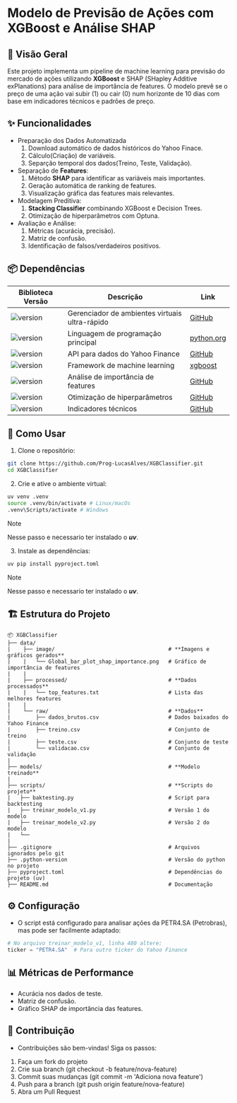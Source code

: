 # Modelo de Previsão de Ações com XGBoost e Análise SHAP

## 📌 Visão Geral

Este projeto implementa um pipeline de machine learning para previsão do mercado de ações utilizando **XGBoost** e SHAP (SHapley Additive exPlanations) para análise de importância de features. O modelo prevê se o preço de uma ação vai subir (1) ou cair (0) num horizonte de 10 dias com base em indicadores técnicos e padrões de preço.

## ✨ Funcionalidades

- Preparação dos Dados Automatizada
    1. Download automático de dados históricos do Yahoo Finace.
    2. Cálculo(Criação) de variáveis.
    3. Separção temporal dos dados(Treino, Teste, Validação).
- Separação de **Features**:
    1. Método **SHAP** para identificar as variáveis mais importantes.
    2. Geração automática de ranking de features.
    3. Visualização gráfica das features mais relevantes.
- Modelagem Preditiva:
    1. **Stacking Classifier** combinando XGBoost e Decision Trees.
    2. Otimização de hiperparâmetros com Optuna.
- Avaliação e Análise:
    1. Métricas (acurácia, precisão).
    2. Matriz de confusão.
    3. Identificação de falsos/verdadeiros positivos.

## 📦 Dependências

| Biblioteca Versão | Descrição | Link |
| --------------------- | --------- | ---- |
| ![version](https://img.shields.io/badge/uv-0.1.0-blueviolet) | Gerenciador de ambientes virtuais ultra-rápido | [GitHub](https://github.com/astral-sh/uv) |
| ![version](https://img.shields.io/badge/Python-3.12.4-blueviolet) | Linguagem de programação principal | [python.org](https://www.python.org/) |
| ![version](https://img.shields.io/badge/yfinance-0.2.64-blueviolet) | API para dados do Yahoo Finance | [GitHub](https://github.com/ranaroussi/yfinance) |
| ![version](https://img.shields.io/badge/xgboost-3.0.2-blueviolet) | Framework de machine learning | [xgboost](https://xgboost.readthedocs.io/en/stable/#) |
| ![version](https://img.shields.io/badge/shap-0.48.0-blueviolet) | Análise de importância de features | [GitHub](https://github.com/shap/shap) |
| ![version](https://img.shields.io/badge/Optuna-3.4.0-blueviolet) | Otimização de hiperparâmetros | [GitHub](https://github.com/optuna/optuna) |
| ![version](https://img.shields.io/badge/ta-0.11.0-blueviolet) | Indicadores técnicos | [GitHub](https://github.com/bukosabino/ta) |

## 🚀 Como Usar

1. Clone o repositório:

``` bash
git clone https://github.com/Prog-LucasAlves/XGBClassifier.git
cd XGBClassifier
```

2. Crie e ative o ambiente virtual:

``` bash
uv venv .venv
source .venv/bin/activate # Linux/macOs
.venv\Scripts/activate # Windows
```
> [!NOTE]
> Nesse passo e necessario ter instalado o ***uv***.

3. Instale as dependências:

``` bash
uv pip install pyproject.toml
```
> [!NOTE]
> Nesse passo e necessario ter instalado o ***uv***.

## 🏗️ Estrutura do Projeto

``` text
📦 XGBClassifier
├── data/
|    ├── image/                                    # **Imagens e gráficos gerados**
|    |   └── Global_bar_plot_shap_importance.png   # Gráfico de importância de features
|    |
|    ├── processed/                                # **Dados processados**
|    |   └── top_features.txt                      # Lista das melhores features
|    |
|    └── raw/                                      # **Dados**
|        ├── dados_brutos.csv                      # Dados baixados do Yahoo Finance
|        ├── treino.csv                            # Conjunto de treino
|        ├── teste.csv                             # Conjunto de teste
|        └── validacao.csv                         # Conjunto de validação
|
├── models/                                        # **Modelo treinado**
|
├── scripts/                                       # **Scripts do projeto**
|   ├── baktesting.py                              # Script para backtesting
|   ├── treinar_modelo_v1.py                       # Versão 1 do modelo
|   ├── treinar_modelo_v2.py                       # Versão 2 do modelo
|   └──
|
├── .gitignore                                     # Arquivos ignorados pelo git
├── .python-version                                # Versão do python no projeto
├── pyproject.toml                                 # Dependências do projeto (uv)
├── README.md                                      # Documentação
```

## ⚙️ Configuração

- O script está configurado para analisar ações da PETR4.SA (Petrobras), mas pode ser facilmente adaptado:

``` python
# No arquivo treinar_modelo_v1, linha 480 altere:
ticker = "PETR4.SA"  # Para outro ticker do Yahoo Finance
```

## 📊 Métricas de Performance

- Acurácia nos dados de teste.
- Matriz de confusão.
- Gráfico SHAP de importância das features.

## 🤝 Contribuição

- Contribuições são bem-vindas! Siga os passos:

1. Faça um fork do projeto
2. Crie sua branch (git checkout -b feature/nova-feature)
3. Commit suas mudanças (git commit -m 'Adiciona nova feature')
4. Push para a branch (git push origin feature/nova-feature)
5. Abra um Pull Request
